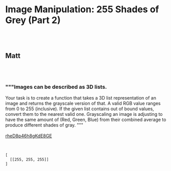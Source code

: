 # Image Manipulation: 255 Shades of Grey (Part 2)
<br><br>
## Matt
<br><br>
### """Images can be described as 3D lists.
Your task is to create a function that takes a 3D list representation of an image and returns the grayscale version of that.
A valid RGB value ranges from 0 to 255 (inclusive).
If the given list contains out of bound values, convert them to the nearest valid one.
Grayscaling an image is adjusting to have the same amount of (Red, Green, Blue) from their combined average to produce different shades of gray. """
<br><br>
[rheD8p46h8gKdE8GE](https://edabit.com/challenge/rheD8p46h8gKdE8GE)
<br><br>
```# This image has only one white pixel:

[
  [[255, 255, 255]]
]
```

<br><br>
